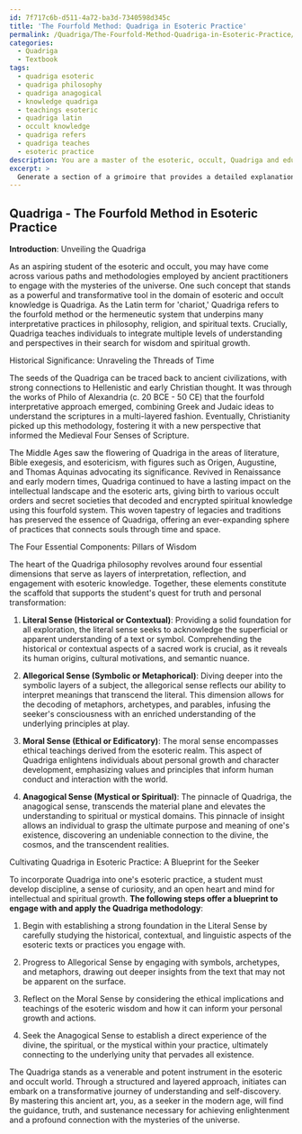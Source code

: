 ```yaml
---
id: 7f717c6b-d511-4a72-ba3d-7340598d345c
title: 'The Fourfold Method: Quadriga in Esoteric Practice'
permalink: /Quadriga/The-Fourfold-Method-Quadriga-in-Esoteric-Practice/
categories:
  - Quadriga
  - Textbook
tags:
  - quadriga esoteric
  - quadriga philosophy
  - quadriga anagogical
  - knowledge quadriga
  - teachings esoteric
  - quadriga latin
  - occult knowledge
  - quadriga refers
  - quadriga teaches
  - esoteric practice
description: You are a master of the esoteric, occult, Quadriga and education, you have written many textbooks on the subject in ways that provide students with rich and deep understanding of the subject. You are being asked to write textbook-like sections on a topic and you do it with full context, explainability, and reliability in accuracy to the true facts of the topic at hand, in a textbook style that a student would easily be able to learn from, in a rich, engaging, and contextual way. Always include relevant context (such as formulas and history), related concepts, and in a way that someone can gain deep insights from.
excerpt: > 
  Generate a section of a grimoire that provides a detailed explanation of the concept of Quadriga, its historical significance, and the four essential components that form its foundation. Additionally, include practical guidance on incorporating Quadriga into one's esoteric practice to help a student gain a deeper understanding of this ancient occult knowledge.
---
```


## Quadriga - The Fourfold Method in Esoteric Practice

**Introduction**: Unveiling the Quadriga

As an aspiring student of the esoteric and occult, you may have come across various paths and methodologies employed by ancient practitioners to engage with the mysteries of the universe. One such concept that stands as a powerful and transformative tool in the domain of esoteric and occult knowledge is Quadriga. As the Latin term for 'chariot,' Quadriga refers to the fourfold method or the hermeneutic system that underpins many interpretative practices in philosophy, religion, and spiritual texts. Crucially, Quadriga teaches individuals to integrate multiple levels of understanding and perspectives in their search for wisdom and spiritual growth.

Historical Significance: Unraveling the Threads of Time

The seeds of the Quadriga can be traced back to ancient civilizations, with strong connections to Hellenistic and early Christian thought. It was through the works of Philo of Alexandria (c. 20 BCE - 50 CE) that the fourfold interpretative approach emerged, combining Greek and Judaic ideas to understand the scriptures in a multi-layered fashion. Eventually, Christianity picked up this methodology, fostering it with a new perspective that informed the Medieval Four Senses of Scripture.

The Middle Ages saw the flowering of Quadriga in the areas of literature, Bible exegesis, and esotericism, with figures such as Origen, Augustine, and Thomas Aquinas advocating its significance. Revived in Renaissance and early modern times, Quadriga continued to have a lasting impact on the intellectual landscape and the esoteric arts, giving birth to various occult orders and secret societies that decoded and encrypted spiritual knowledge using this fourfold system. This woven tapestry of legacies and traditions has preserved the essence of Quadriga, offering an ever-expanding sphere of practices that connects souls through time and space.

The Four Essential Components: Pillars of Wisdom

The heart of the Quadriga philosophy revolves around four essential dimensions that serve as layers of interpretation, reflection, and engagement with esoteric knowledge. Together, these elements constitute the scaffold that supports the student's quest for truth and personal transformation:

1. **Literal Sense (Historical or Contextual)**: Providing a solid foundation for all exploration, the literal sense seeks to acknowledge the superficial or apparent understanding of a text or symbol. Comprehending the historical or contextual aspects of a sacred work is crucial, as it reveals its human origins, cultural motivations, and semantic nuance.

2. **Allegorical Sense (Symbolic or Metaphorical)**: Diving deeper into the symbolic layers of a subject, the allegorical sense reflects our ability to interpret meanings that transcend the literal. This dimension allows for the decoding of metaphors, archetypes, and parables, infusing the seeker's consciousness with an enriched understanding of the underlying principles at play.

3. **Moral Sense (Ethical or Edificatory)**: The moral sense encompasses ethical teachings derived from the esoteric realm. This aspect of Quadriga enlightens individuals about personal growth and character development, emphasizing values and principles that inform human conduct and interaction with the world.

4. **Anagogical Sense (Mystical or Spiritual)**: The pinnacle of Quadriga, the anagogical sense, transcends the material plane and elevates the understanding to spiritual or mystical domains. This pinnacle of insight allows an individual to grasp the ultimate purpose and meaning of one's existence, discovering an undeniable connection to the divine, the cosmos, and the transcendent realities.

Cultivating Quadriga in Esoteric Practice: A Blueprint for the Seeker

To incorporate Quadriga into one's esoteric practice, a student must develop discipline, a sense of curiosity, and an open heart and mind for intellectual and spiritual growth. **The following steps offer a blueprint to engage with and apply the Quadriga methodology**:

1. Begin with establishing a strong foundation in the Literal Sense by carefully studying the historical, contextual, and linguistic aspects of the esoteric texts or practices you engage with.

2. Progress to Allegorical Sense by engaging with symbols, archetypes, and metaphors, drawing out deeper insights from the text that may not be apparent on the surface.

3. Reflect on the Moral Sense by considering the ethical implications and teachings of the esoteric wisdom and how it can inform your personal growth and actions.

4. Seek the Anagogical Sense to establish a direct experience of the divine, the spiritual, or the mystical within your practice, ultimately connecting to the underlying unity that pervades all existence.

The Quadriga stands as a venerable and potent instrument in the esoteric and occult world. Through a structured and layered approach, initiates can embark on a transformative journey of understanding and self-discovery. By mastering this ancient art, you, as a seeker in the modern age, will find the guidance, truth, and sustenance necessary for achieving enlightenment and a profound connection with the mysteries of the universe.
